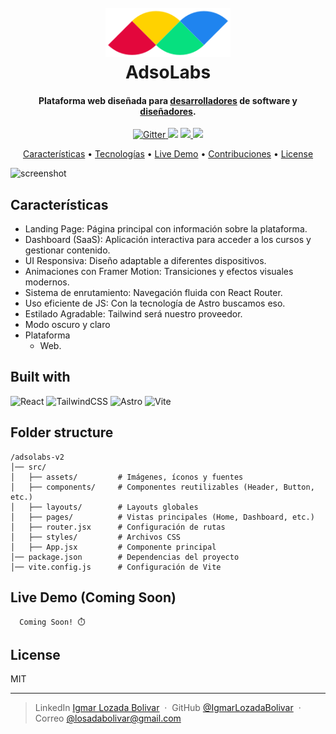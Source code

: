 
<h1 align="center">
  <br>
  <a href="#"><img src="src/assets/logoipsum.svg" alt="AdsoLabs" width="200"></a>
  <br>
  AdsoLabs
  <br>
</h1>

<h4 align="center">Plataforma web diseñada para <a href="http://electron.atom.io" target="_blank">desarrolladores</a> de software y <a href="http://electron.atom.io" target="_blank">diseñadores</a>.</h4>

<p align="center">
  <a href="https://badge.fury.io/js/electron-markdownify">
    <img src="https://badge.fury.io/js/electron-markdownify.svg"
         alt="Gitter">
  </a>
  <a href="https://gitter.im/amitmerchant1990/electron-markdownify"><img src="https://badges.gitter.im/amitmerchant1990/electron-markdownify.svg"></a>
  <a href="https://saythanks.io/to/bullredeyes@gmail.com">
      <img src="https://img.shields.io/badge/SayThanks.io-%E2%98%BC-1EAEDB.svg">
  </a>
  <a href="https://www.paypal.me/AmitMerchant">
    <img src="https://img.shields.io/badge/$-donate-ff69b4.svg?maxAge=2592000&amp;style=flat">
  </a>
</p>

<p align="center">
  <a href="#características">Características</a> •
  <a href="#tecnologías">Tecnologías</a> •
  <a href="#livedemo">Live Demo</a> •
  <a href="#contribuciones">Contribuciones</a> •
  <a href="#license">License</a>
</p>

![screenshot](src/assets/screenshot.png)

## Características

* Landing Page: Página principal con información sobre la plataforma.
* Dashboard (SaaS): Aplicación interactiva para acceder a los cursos y gestionar contenido.
* UI Responsiva: Diseño adaptable a diferentes dispositivos.
* Animaciones con Framer Motion: Transiciones y efectos visuales modernos.
* Sistema de enrutamiento: Navegación fluida con React Router.
* Uso eficiente de JS: Con la tecnología de Astro buscamos eso.
* Estilado Agradable: Tailwind será nuestro proveedor.
* Modo oscuro y claro
* Plataforma
    - Web.

## Built with

  ![React](https://img.shields.io/badge/React-61DAFB?style=flat&logo=react&logoColor=black)
  ![TailwindCSS](https://img.shields.io/badge/Tailwind_CSS-06B6D4?style=flat&logo=tailwind-css&logoColor=white)
  ![Astro](https://img.shields.io/badge/astro-%232C2052.svg?style=flat&logo=astro&logoColor=white)
  ![Vite](https://img.shields.io/badge/vite-%23646CFF.svg?style=flat&logo=vite&logoColor=white)


## Folder structure

```
/adsolabs-v2
│── src/
│   ├── assets/         # Imágenes, íconos y fuentes
│   ├── components/     # Componentes reutilizables (Header, Button, etc.)
│   ├── layouts/        # Layouts globales
│   ├── pages/          # Vistas principales (Home, Dashboard, etc.)
│   ├── router.jsx      # Configuración de rutas
│   ├── styles/         # Archivos CSS
│   ├── App.jsx         # Componente principal
│── package.json        # Dependencias del proyecto
│── vite.config.js      # Configuración de Vite
```

## Live Demo (Coming Soon)

```
  Coming Soon! ⏱️
```

## License

MIT

---

> LinkedIn [Igmar Lozada Bolivar](https://www.amitmerchant.com) &nbsp;&middot;&nbsp;
> GitHub [@IgmarLozadaBolivar](https://github.com/amitmerchant1990) &nbsp;&middot;&nbsp;
> Correo [@losadabolivar@gmail.com](losadabolivar@gmail.com)
